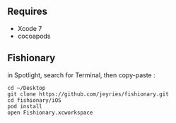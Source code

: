 Requires
---


- Xcode 7
- cocoapods

Fishionary
---

in Spotlight, search for Terminal, then copy-paste :


    cd ~/Desktop
    git clone https://github.com/jeyries/fishionary.git
    cd fishionary/iOS
    pod install
    open Fishionary.xcworkspace

